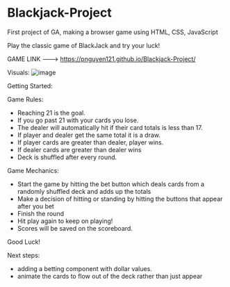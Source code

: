 # Blackjack-Project
First project of GA, making a browser game using HTML, CSS, JavaScript

Play the classic game of BlackJack and try your luck!

GAME LINK ---> https://pnguyen121.github.io/Blackjack-Project/ 

Visuals: ![image](https://user-images.githubusercontent.com/103158026/202559999-225a77c7-3b04-4035-8b42-446a791f29f6.png)


Getting Started:

Game Rules:
- Reaching 21 is the goal. 
- If you go past 21 with your cards you lose.
- The dealer will automatically hit if their card totals is less than 17.
- If player and dealer get the same total it is a draw.
- If player cards are greater than dealer, player wins.
- If dealer cards are greater than dealer wins
- Deck is shuffled after every round.

Game Mechanics:
- Start the game by hitting the bet button which deals cards from a randomly shuffled deck and adds up the totals
- Make a decision of hitting or standing by hitting the buttons that appear after you bet
- Finish the round
- Hit play again to keep on playing!
- Scores will be saved on the scoreboard.

Good Luck!


Next steps:
- adding a betting component with dollar values.
- animate the cards to flow out of the deck rather than just appear 


